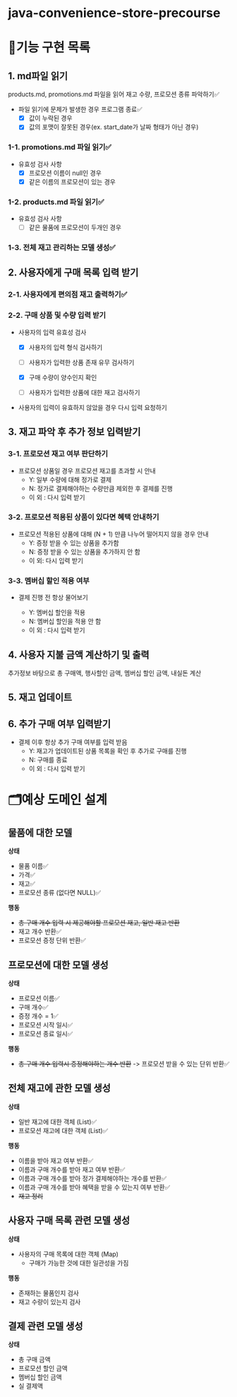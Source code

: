 # java-convenience-store-precourse

# 📄기능 구현 목록

## 1. md파일 읽기

products.md, promotions.md 파일을 읽어 재고 수량, 프로모션 종류 파악하기✅

- 파일 읽기에 문제가 발생한 경우 프로그램 종료✅
    - [x] 값이 누락된 경우
    - [x] 값의 포맷이 잘못된 경우(ex. start_date가 날짜 형태가 아닌 경우)

### 1-1. promotions.md 파일 읽기✅

- 유효성 검사 사항
    - [x] 프로모션 이름이 null인 경우
    - [x] 같은 이름의 프로모션이 있는 경우

### 1-2. products.md 파일 읽기✅

- 유효성 검사 사항
    - [ ] 같은 물품에 프로모션이 두개인 경우

### 1-3. 전체 재고 관리하는 모델 생성✅

## 2. 사용자에게 구매 목록 입력 받기

### 2-1. 사용자에게 편의점 재고 출력하기✅

### 2-2. 구매 상품 및 수량 입력 받기

- 사용자의 입력 유효성 검사
    - [x] 사용자의 입력 형식 검사하기
    - [ ] 사용자가 입력한 상품 존재 유무 검사하기
    - [x] 구매 수량이 양수인지 확인
    - [ ] 사용자가 입력한 상품에 대한 재고 검사하기


- 사용자의 입력이 유효하지 않았을 경우 다시 입력 요청하기

## 3. 재고 파악 후 추가 정보 입력받기

### 3-1. 프로모션 재고 여부 판단하기

- 프로모션 상품일 경우 프로모션 재고를 초과할 시 안내
    * Y: 일부 수량에 대해 정가로 결제
    * N: 정가로 결제해야하는 수량만큼 제외한 후 결제를 진행
    * 이 외 : 다시 입력 받기

### 3-2. 프로모션 적용된 상품이 있다면 혜택 안내하기

- 프로모션 적용된 상품에 대해 (N + 1) 만큼 나누어 떨어지지 않을 경우 안내
    * Y: 증정 받을 수 있는 상품을 추가함
    * N: 증정 받을 수 있는 상품을 추가하지 안 함
    * 이 외: 다시 입력 받기

### 3-3. 멤버십 할인 적용 여부

- 결제 진행 전 항상 물어보기
    - Y: 멤버십 할인을 적용

    * N: 멤버십 할인을 적용 안 함
    * 이 외 : 다시 입력 받기

## 4. 사용자 지불 금액 계산하기 및 출력

추가정보 바탕으로 총 구매액, 행사할인 금액, 멤버십 할인 금액, 내실돈 계산

## 5. 재고 업데이트

## 6. 추가 구매 여부 입력받기

* 결제 이후 항상 추가 구매 여부를 입력 받음
    * Y: 재고가 업데이트된 상품 목록을 확인 후 추가로 구매를 진행
    * N: 구매를 종료
    * 이 외 : 다시 입력 받기

# 🗂️예상 도메인 설계

## 물품에 대한 모델

**상태**

- 물품 이름✅
- 가격✅
- 재고✅
- 프로모션 종류 (없다면 NULL)✅

**행동**

- ~~총 구매 개수 입력 시 제공해야할 프로모션 재고, 일반 재고 반환~~
- 재고 개수 반환✅
- 프로모션 증정 단위 반환✅

## 프로모션에 대한 모델 생성

**상태**

- 프로모션 이름✅
- 구매 개수✅
- 증정 개수 = 1✅
- 프로모션 시작 일시✅
- 프로모션 종료 일시✅

**행동**

- ~~총 구매 개수 입력시 증정해야하는 개수 반환~~ -> 프로모션 받을 수 있는 단위 반환✅

## 전체 재고에 관한 모델 생성

**상태**

- 일반 재고에 대한 객체 (List)✅
- 프로모션 재고에 대한 객체 (List)✅

**행동**

- 이름을 받아 재고 여부 반환✅
- 이름과 구매 개수를 받아 재고 여부 반환✅
- 이름과 구매 개수를 받아 정가 결제해야하는 개수를 반환✅
- 이름과 구매 개수를 받아 혜택을 받을 수 있는지 여부 반환✅
- ~~재고 정리~~

## 사용자 구매 목록 관련 모델 생성

**상태**

- 사용자의 구매 목록에 대한 객체 (Map)
    - 구매가 가능한 것에 대한 일관성을 가짐

**행동**

- 존재하는 물품인지 검사
- 재고 수량이 있는지 검사

## 결제 관련 모델 생성

**상태**

- 총 구매 금액
- 프로모션 할인 금액
- 멤버십 할인 금액
- 실 결제액
